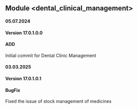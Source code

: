 ## Module <dental_clinical_management>

#### 05.07.2024
#### Version 17.0.1.0.0
#### ADD
Initial commit for Dental Clinic Management

#### 03.03.2025
#### Version 17.0.1.0.1
#### BugFix
Fixed the issue of stock management of medicines
